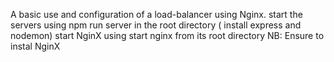 A basic use and configuration of a load-balancer using Nginx. 
start the servers using npm run server in the root directory ( install express and nodemon)
 start NginX using start nginx from its root directory
 NB: 
 Ensure to instal NginX 
